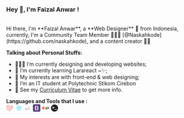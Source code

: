 ### Hey 👋, I'm Faizal Anwar !
<br />
Hi there, I'm **Faizal Anwar**, a **Web Designer**  🚀 from Indonesia, currently, I'm a Community Team Member 🙍🏽‍♂️ [@Naskahkode](https://github.com/naskahkode), and a content creator 👨‍🎨 

**Talking about Personal Stuffs:**

- 👨🏽‍💻 I’m currently designing and developing websites;
- 🌱 I’m currently learning Larareact ~✨; 
- 🤔 My interests are with front-end & web designing;
- 💼 I’m an IT student at Polytechnic Stikom Cirebon
- 📝 See my [Curriculum Vitae](https://faizalanwar.github.io/) to get more info.


**Languages and Tools that I use :**  
<code><img height="20" src="https://raw.githubusercontent.com/github/explore/80688e429a7d4ef2fca1e82350fe8e3517d3494d/topics/laravel/laravel.png"></code>
<code><img height="20" src="https://raw.githubusercontent.com/github/explore/80688e429a7d4ef2fca1e82350fe8e3517d3494d/topics/react/react.png"></code>
<code><img height="20" src="https://raw.githubusercontent.com/github/explore/80688e429a7d4ef2fca1e82350fe8e3517d3494d/topics/mysql/mysql.png"></code>
<code><img height="20" src="https://raw.githubusercontent.com/github/explore/80688e429a7d4ef2fca1e82350fe8e3517d3494d/topics/bootstrap/bootstrap.png"></code>
<code><img height="20" src="https://raw.githubusercontent.com/github/explore/80688e429a7d4ef2fca1e82350fe8e3517d3494d/topics/git/git.png"></code>
<code><img height="20" src="https://raw.githubusercontent.com/github/explore/80688e429a7d4ef2fca1e82350fe8e3517d3494d/topics/terminal/terminal.png"></code>
